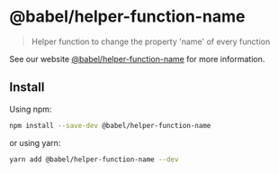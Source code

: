 # @babel/helper-function-name

> Helper function to change the property 'name' of every function

See our website [@babel/helper-function-name](https://babeljs.io/docs/en/next/babel-helper-function-name.html) for more
information.

## Install

Using npm:

```sh
npm install --save-dev @babel/helper-function-name
```

or using yarn:

```sh
yarn add @babel/helper-function-name --dev
```
